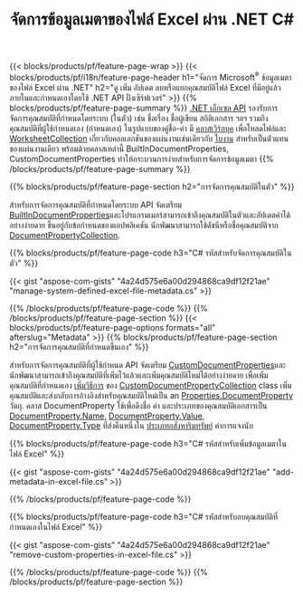 ﻿---
title: จัดการข้อมูลเมตาของไฟล์ Excel ผ่าน .NET C#
url: /th/net/metadata/
description: ดู เพิ่ม แก้ไข ลบหรือแยกข้อมูลเมตาของไฟล์ Excel ด้วย C# code . เพียงไม่กี่บรรทัด
---
{{< blocks/products/pf/feature-page-wrap >}}
{{< blocks/products/pf/i18n/feature-page-header h1="จัดการ Microsoft<sup>&reg;</sup> ข้อมูลเมตาของไฟล์ Excel ผ่าน .NET" h2="ดู เพิ่ม อัปเดต ลบหรือแยกคุณสมบัติไฟล์ Excel ที่มีอยู่แล้วภายในและกำหนดเองโดยใช้ .NET API ฝั่งเซิร์ฟเวอร์" >}}
{{% blocks/products/pf/feature-page-summary %}}
[.NET เอ็กเซล API](/cells/net/) รองรับการจัดการคุณสมบัติที่กำหนดโดยระบบ (ในตัว) เช่น ชื่อเรื่อง ชื่อผู้เขียน สถิติเอกสาร ฯลฯ รวมถึงคุณสมบัติที่ผู้ใช้กำหนดเอง (กำหนดเอง) ในรูปแบบของคู่ชื่อ-ค่า มี [คลาสเวิร์กบุค](https://reference.aspose.com/cells/net/aspose.cells/workbook) เพื่อโหลดไฟล์และ [WorksheetCollection](https://reference.aspose.com/cells/net/aspose.cells/worksheetcollection) เกี่ยวกับคอลเลกชันของแผ่นงานเช่นเดียวกับ [ใบงาน](https://reference.aspose.com/cells/net/aspose.cells/worksheet) สำหรับเป็นตัวแทนของแผ่นงานเดียว พร้อมด้วยคลาสเหล่านี้ BuiltInDocumentProperties, CustomDocumentProperties ทำให้กระบวนการง่ายสำหรับการจัดการข้อมูลเมตา 
{{% /blocks/products/pf/feature-page-summary %}}

{{% blocks/products/pf/feature-page-section h2="การจัดการคุณสมบัติในตัว" %}}

สำหรับการจัดการคุณสมบัติที่กำหนดโดยระบบ API จัดเตรียม [BuiltInDocumentProperties](https://reference.aspose.com/cells/net/aspose.cells/workbook/properties/builtindocumentproperties)และโปรแกรมเมอร์สามารถเข้าถึงคุณสมบัติในตัวและอัปเดตค่าได้อย่างง่ายดาย ขึ้นอยู่กับข้อกำหนดของแอปพลิเคชัน นักพัฒนาสามารถใช้ดัชนีหรือชื่อคุณสมบัติจาก [DocumentPropertyCollection](https://reference.aspose.com/cells/net/aspose.cells.properties/documentpropertycollection). 

{{% blocks/products/pf/feature-page-code h3="C# รหัสสำหรับจัดการคุณสมบัติในตัว" %}}

{{< gist "aspose-com-gists" "4a24d575e6a00d294868ca9df12f21ae" "manage-system-defined-excel-file-metadata.cs" >}}

{{% /blocks/products/pf/feature-page-code %}}
{{% /blocks/products/pf/feature-page-section %}}
{{< blocks/products/pf/feature-page-options formats="all" afterslug="Metadata" >}}
{{% blocks/products/pf/feature-page-section h2="การจัดการคุณสมบัติที่กำหนดขึ้นเอง" %}}

สำหรับการจัดการคุณสมบัติที่ผู้ใช้กำหนด API จัดเตรียม [CustomDocumentProperties](https://reference.aspose.com/cells/net/aspose.cells/workbook/properties/customdocumentproperties)และนักพัฒนาสามารถเข้าถึงคุณสมบัติที่เพิ่มไว้แล้วและเพิ่มคุณสมบัติใหม่ได้อย่างง่ายดาย เพื่อเพิ่มคุณสมบัติที่กำหนดเอง [เพิ่มวิธีการ](https://reference.aspose.com/cells/net/aspose.cells.properties/customdocumentpropertycollection/methods/add/index) ของ [CustomDocumentPropertyCollection](https://reference.aspose.com/cells/net/aspose.cells.properties/customdocumentpropertycollection) class เพิ่มคุณสมบัติและส่งกลับการอ้างอิงสำหรับคุณสมบัติใหม่เป็น an [Properties.DocumentProperty](https://reference.aspose.com/cells/net/aspose.cells.properties/documentproperty) วัตถุ. คลาส DocumentProperty ใช้เพื่อดึงชื่อ ค่า และประเภทของคุณสมบัติเอกสารเป็น [DocumentProperty.Name](https://reference.aspose.com/cells/net/aspose.cells.properties/documentproperty/properties/name), [DocumentProperty.Value](https://reference.aspose.com/cells/net/aspose.cells.properties/documentproperty/properties/value),  [DocumentProperty.Type](https://reference.aspose.com/cells/net/aspose.cells.properties/documentproperty/properties/type) ที่ส่งคืนหนึ่งใน [ประเภทอสังหาริมทรัพย์](https://reference.aspose.com/cells/net/aspose.cells.properties/propertytype) ค่าการแจงนับ 
 
{{% blocks/products/pf/feature-page-code h3="C# รหัสสำหรับเพิ่มข้อมูลเมตาในไฟล์ Excel" %}}

{{< gist "aspose-com-gists" "4a24d575e6a00d294868ca9df12f21ae" "add-metadata-in-excel-file.cs" >}}

{{% /blocks/products/pf/feature-page-code %}}


{{% blocks/products/pf/feature-page-code h3="C# รหัสสำหรับลบคุณสมบัติที่กำหนดเองในไฟล์ Excel" %}}

{{< gist "aspose-com-gists" "4a24d575e6a00d294868ca9df12f21ae" "remove-custom-properties-in-excel-file.cs" >}}

{{% /blocks/products/pf/feature-page-code %}}
{{% /blocks/products/pf/feature-page-section %}}
